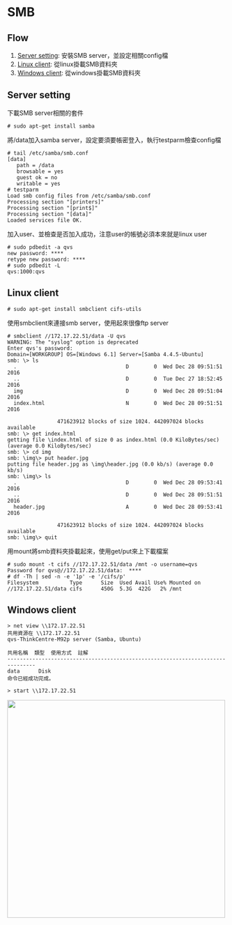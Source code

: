 # SMB
## Flow
1. [Server setting](#server-setting): 安裝SMB server，並設定相關config檔
1. [Linux client](#linux-client): 從linux掛載SMB資料夾
1. [Windows client](#windows-client): 從windows掛載SMB資料夾

## Server setting
下載SMB server相關的套件
```console
# sudo apt-get install samba
```
將/data加入samba server，設定要須要帳密登入，執行testparm檢查config檔
```console
# tail /etc/samba/smb.conf
[data]
   path = /data
   browsable = yes
   guest ok = no
   writable = yes
# testparm
Load smb config files from /etc/samba/smb.conf
Processing section "[printers]"
Processing section "[print$]"
Processing section "[data]"
Loaded services file OK.
```
加入user、並檢查是否加入成功，注意user的帳號必須本來就是linux user
```console
# sudo pdbedit -a qvs
new password: ****
retype new password: ****
# sudo pdbedit -L
qvs:1000:qvs
```
## Linux client
```console
# sudo apt-get install smbclient cifs-utils
```
使用smbclient來連接smb server，使用起來很像ftp server
```console
# smbclient //172.17.22.51/data -U qvs
WARNING: The "syslog" option is deprecated
Enter qvs's password:
Domain=[WORKGROUP] OS=[Windows 6.1] Server=[Samba 4.4.5-Ubuntu]
smb: \> ls
  .                                   D        0  Wed Dec 28 09:51:51 2016
  ..                                  D        0  Tue Dec 27 18:52:45 2016
  img                                 D        0  Wed Dec 28 09:51:04 2016
  index.html                          N        0  Wed Dec 28 09:51:51 2016

                471623912 blocks of size 1024. 442097024 blocks available
smb: \> get index.html
getting file \index.html of size 0 as index.html (0.0 KiloBytes/sec) (average 0.0 KiloBytes/sec)
smb: \> cd img
smb: \img\> put header.jpg
putting file header.jpg as \img\header.jpg (0.0 kb/s) (average 0.0 kb/s)
smb: \img\> ls
  .                                   D        0  Wed Dec 28 09:53:41 2016
  ..                                  D        0  Wed Dec 28 09:51:51 2016
  header.jpg                          A        0  Wed Dec 28 09:53:41 2016

                471623912 blocks of size 1024. 442097024 blocks available
smb: \img\> quit
```
用mount將smb資料夾掛載起來，使用get/put來上下載檔案
```console
# sudo mount -t cifs //172.17.22.51/data /mnt -o username=qvs
Password for qvs@//172.17.22.51/data:  ****
# df -Th | sed -n -e '1p' -e '/cifs/p'
Filesystem          Type      Size  Used Avail Use% Mounted on
//172.17.22.51/data cifs      450G  5.3G  422G   2% /mnt
```
## Windows client
```console
> net view \\172.17.22.51
共用資源在 \\172.17.22.51
qvs-ThinkCentre-M92p server (Samba, Ubuntu)

共用名稱  類型  使用方式  註解
-------------------------------------------------------------------------------
data      Disk
命令已經成功完成。

> start \\172.17.22.51
```

<kbd><image src="https://github.com/pplinlin2/LinuxCraft/blob/master/src/smb/connect.png" width="500"/></kbd>
